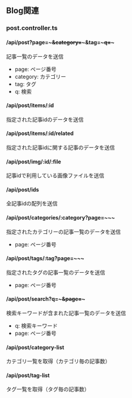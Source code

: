 ## Blog関連

### post.controller.ts

#### /api/post?page=~~~&category=~~~&tag=~~~q=~~~  
記事一覧のデータを送信
<query params>
- page: ページ番号
- category: カテゴリー
- tag: タグ
- q: 検索

#### /api/post/items/:id  
指定された記事idのデータを送信  

#### /api/post/items/:id/related  
指定された記事idに関する記事のデータを送信

#### /api/post/img/:id/:file  
記事idで利用している画像ファイルを送信  

#### /api/post/ids  
全記事idの配列を送信

#### /api/post/categories/:category?page=~~~
指定されたカテゴリーの記事一覧のデータを送信
<query params>
- page: ページ番号

#### /api/post/tags/:tag?page=~~~
指定されたタグの記事一覧のデータを送信
<query params>
- page: ページ番号

#### /api/post/search?q=~~~&page=~~~  
検索キーワードが含まれた記事一覧のデータを送信
<query params>
- q: 検索キーワード
- page: ページ番号

#### /api/post/category-list
カテゴリ一覧を取得（カテゴリ毎の記事数）

#### /api/post/tag-list
タグ一覧を取得（タグ毎の記事数）
